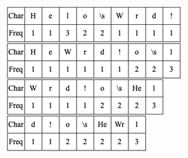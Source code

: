 <div class="w-60 relative mt-6">
<div class="relative w-40 h-40">
  <v-click>
    <img
      v-motion
      :initial="{ x: 800, y: -100, scale: 1.5, rotate: -50 }"
      :enter="final"
      class="absolute top-0 left-0 right-0 bottom-0"
      src="imgs/pic1.png"
    />
</v-click>
  <v-click>
    <img
      v-motion
      :initial="{ y: 300, x: 500, scale: 2 }"
      :enter="final"
      class="absolute left-0 right-0 bottom-0"
      src="imgs/pic2.png"
    />
    </v-click>
    <v-click>
    <img
      v-motion
      :initial="{ x: 600, y: 400, scale: 2, rotate: 100 }"
      :enter="final"
      class="absolute top-0 left-0 right-0 bottom-0"
      src="imgs/pic3.png"
    />
    </v-click>
    <v-click>
    <img
      v-motion
      :initial="{ x: 600, y: 400, scale: 2, rotate: 100 }"
      :enter="final"
      class="absolute top-0 left-0 right-0 bottom-0"
      src="imgs/pic4.png"
    />
    </v-click>
  </div>
</div>